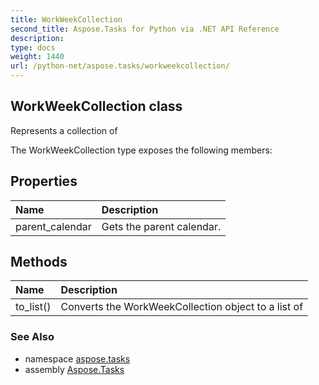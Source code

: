 ```yaml
---
title: WorkWeekCollection
second_title: Aspose.Tasks for Python via .NET API Reference
description: 
type: docs
weight: 1440
url: /python-net/aspose.tasks/workweekcollection/
---
```


## WorkWeekCollection class

Represents a collection of

The WorkWeekCollection type exposes the following members:
## Properties
| Name | Description |
| :- | :- |
|parent_calendar|Gets the parent calendar.|
## Methods
| Name | Description |
| :- | :- |
|to_list()|Converts the WorkWeekCollection object to a list of|

### See Also

* namespace [aspose.tasks](/tasks/python-net/aspose.tasks/)
* assembly [Aspose.Tasks](/tasks/python-net/)

